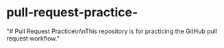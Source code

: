 # pull-request-practice-
"# Pull Request Practice\n\nThis repository is for practicing the GitHub pull request workflow."
